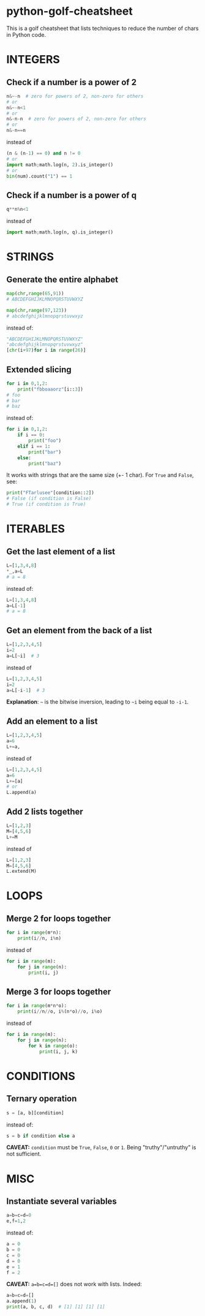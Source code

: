 # python-golf-cheatsheet

This is a golf cheatsheet that lists techniques to reduce the number of chars in Python code.

# INTEGERS

## Check if a number is a power of 2

```python
n&~-n  # zero for powers of 2, non-zero for others
# or
n&~-n<1
# or
n&-n-n  # zero for powers of 2, non-zero for others
# or
n&-n==n
```

instead of

```python
(n & (n-1) == 0) and n != 0
# or
import math;math.log(n, 2).is_integer()
# or
bin(num).count("1") == 1
```

## Check if a number is a power of q

```python
q**n%n<1
```

instead of

```python
import math;math.log(n, q).is_integer()
```

# STRINGS

## Generate the entire alphabet

```python
map(chr,range(65,91))
# ABCDEFGHIJKLMNOPQRSTUVWXYZ

map(chr,range(97,123))
# abcdefghijklmnopqrstuvwxyz
```

instead of:

```python
"ABCDEFGHIJKLMNOPQRSTUVWXYZ"
"abcdefghijklmnopqrstuvwxyz"
[chr(i+97)for i in range(26)]
```

## Extended slicing

```python
for i in 0,1,2:
    print("fbboaaorz"[i::3])
# foo
# bar
# baz
```

instead of:

```python
for i in 0,1,2:
    if i == 0:
        print("foo")
    elif i == 1:
        print("bar")
    else:
        print("baz")
```

It works with strings that are the same size (+- 1 char).
For `True` and `False`, see:

```python
print("FTarlusee"[condition::2])
# False (if condition is False)
# True (if condition is True)
```

# ITERABLES

## Get the last element of a list

```python
L=[1,3,4,8]
*_,a=L
# a = 8
```

instead of:

```python
L=[1,3,4,8]
a=L[-1]
# a = 8
```

## Get an element from the back of a list

```python
L=[1,2,3,4,5]
i=2
a=L[~i]  # 3
```

instead of

```python
L=[1,2,3,4,5]
i=2
a=L[-i-1]  # 3
```

**Explanation**: `~` is the bitwise inversion, leading to `~i` being equal to `-i-1`.

## Add an element to a list

```python
L=[1,2,3,4,5]
a=6
L+=a,
```

instead of

```python
L=[1,2,3,4,5]
a=6
L+=[a]
# or
L.append(a)
```

## Add 2 lists together

```python
L=[1,2,3]
M=[4,5,6]
L+=M
```

instead of

```python
L=[1,2,3]
M=[4,5,6]
L.extend(M)
```

# LOOPS

## Merge 2 for loops together

```python
for i in range(m*n):
    print(i//n, i%n)
```

instead of

```python
for i in range(m):
    for j in range(n):
        print(i, j)
```

## Merge 3 for loops together

```python
for i in range(m*n*o):
    print(i//n//o, i%(n*o)//o, i%o)
```

instead of

```python
for i in range(m):
    for j in range(n):
        for k in range(o):
            print(i, j, k)
```

# CONDITIONS

## Ternary operation

```python
s = [a, b][condition]
```

instead of:

```python
s = b if condition else a
```

**CAVEAT:**
`condition` must be `True`, `False`, `0` or `1`. Being "truthy"/"untruthy" is not sufficient.

# MISC

## Instantiate several variables

```python
a=b=c=d=0
e,f=1,2
```

instead of:

```python
a = 0
b = 0
c = 0
d = 0
e = 1
f = 2
```

**CAVEAT:** `a=b=c=d=[]` does not work with lists. Indeed:

```python
a=b=c=d=[]
a.append(1)
print(a, b, c, d)  # [1] [1] [1] [1]
```